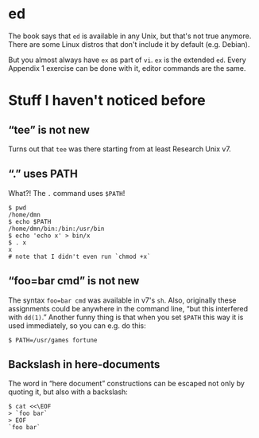 # ed

The book says that `ed` is available in any Unix, but that's not true anymore.
There are some Linux distros that don't include it by default (e.g. Debian).

But you almost always have `ex` as part of `vi`. `ex` is the extended `ed`.
Every Appendix 1 exercise can be done with it, editor commands are the same.


# Stuff I haven't noticed before

## &ldquo;tee&rdquo; is not new

Turns out that `tee` was there starting from at least Research Unix v7.

## &ldquo;.&rdquo; uses PATH

What?! The `.` command uses `$PATH`!
```
$ pwd
/home/dmn
$ echo $PATH
/home/dmn/bin:/bin:/usr/bin
$ echo 'echo x' > bin/x
$ . x
x
# note that I didn't even run `chmod +x`
```

## &ldquo;foo=bar cmd&rdquo; is not new

The syntax `foo=bar cmd` was available in v7's `sh`. Also, originally these
assignments could be anywhere in the command line, &ldquo;but this interfered
with `dd(1)`.&rdquo; Another funny thing is that when you set `$PATH` this way
it is used immediately, so you can e.g. do this:
```
$ PATH=/usr/games fortune
```

## Backslash in here-documents

The word in &ldquo;here document&rdquo; constructions can be escaped not only
by quoting it, but also with a backslash:
```
$ cat <<\EOF
> `foo bar`
> EOF
`foo bar`
```
